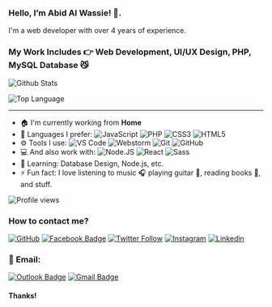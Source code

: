 ### Hello, I’m Abid Al Wassie! 👋. 

I'm a web developer with over 4 years of experience.

### My Work Includes 👉 Web Development, UI/UX Design, PHP, MySQL Database 😼

![Github Stats](https://github-readme-stats.vercel.app/api?username=AbidAlWassie&show_icons=true&title_color=fff&icon_color=79ff97&text_color=9f9f9f&bg_color=0D1117)

![Top Language](https://github-readme-stats.vercel.app/api/top-langs/?username=AbidAlWassie&layout=compact&title_color=fff&icon_color=79ff97&text_color=9f9f9f&bg_color=0D1117)

*************

- 🏠 I'm currently working from **Home**
- 🚀 Languages I prefer:
  ![JavaScript](https://img.shields.io/badge/-JavaScript-black?style=plastic&logo=javascript)
  ![PHP](https://img.shields.io/badge/-PHP-000000?style=plastic&logo=php)
  ![CSS3](https://img.shields.io/badge/-CSS3-146EB0?style=plastic&logo=css3)
  ![HTML5](https://img.shields.io/badge/-HTML5-E44D26?style=plastic&logo=html5&logoColor=white&backgroundColor=1F8CCC)
- ⚙️ Tools I use:
  ![VS Code](https://img.shields.io/badge/-VS%20Code-007ACC?style=plastic&logo=visual-studio-code)
  ![Webstorm](https://img.shields.io/badge/-Webstorm-black?style=plastic&logo=webstorm&logoColor=000&color=fff)
  ![Git](https://img.shields.io/badge/-Git-black?style=plastic&logo=git)
  ![GitHub](https://img.shields.io/badge/-GitHub-181717?style=plastic&logo=github)
- 💻 And also work with: 
  ![Node.JS](https://img.shields.io/badge/-Node.JS-black?style=plastic&logo=Node.js) 
  ![React](https://img.shields.io/badge/-React-3b2e5a?style=plastic&logo=react)
  ![Sass](https://img.shields.io/badge/-Sass-262B33?style=plastic&logo=Sass)
- 🌱 Learning: Database Design, Node.js, etc.
- ⚡️ Fun fact: I love listening to music 🎧 playing guitar 🎸, reading books 📖, and stuff.

![Profile views](https://gpvc.arturio.dev/AbidAlWassie)

<!--
![badge-c](https://img.shields.io/badge/Language-C-555555?style=for-the-badge&logo=C) 
![badge-go](https://img.shields.io/badge/Language-Go-00ADD8?style=for-the-badge&logo=Go) 
![badge-cpp](https://img.shields.io/badge/Language-C++-f34b7d?style=for-the-badge&logo=C%2B%2B) 
![badge-python](https://img.shields.io/badge/Language-Python-blue?style=for-the-badge&logo=Python) 
![badge-java](https://img.shields.io/badge/Language-Java-b07219?style=for-the-badge&logo=Java) 
![badge-shell](https://img.shields.io/badge/Language-Shell-89e051?style=for-the-badge&logo=gnu-bash) 
![badge-js](https://img.shields.io/badge/Language-Javascript-f1e05a?style=for-the-badge&logo=javascript) 
![badge-powershell](https://img.shields.io/badge/Language-PowerShell-012456?style=for-the-badge&logo=powershell) 
![badge-c#](https://img.shields.io/badge/Language-C%23-178600?style=for-the-badge&logo=C-Sharp) 
![badge-asm](https://img.shields.io/badge/Language-Assembly-6E4C13?style=for-the-badge&logo=assembly) 
-->

### How to contact me?

[![GitHub](https://img.shields.io/github/followers/AbidAlWassie?label=follow&style=social)](https://github.com/AbidAlWassie)
[![Facebook Badge](https://img.shields.io/badge/-AbidAlWassie-blue?style=flat-square&logo=Facebook&logoColor=white&link=https://www.facebook.com/AbidAlWassie/)](https://www.facebook.com/AbidAlWassie/)
[![Twitter Follow](https://img.shields.io/twitter/follow/AbidAlWassie?style=social)](https://twitter.com/AbidAlWassie)
[![Instagram](https://img.shields.io/badge/AbidAlWassie-%23E4405F.svg?&style=flat-square&logo=instagram&logoColor=white&link=https://www.instagram.com/AbidAlWassie/)](https://www.instagram.com/AbidAlWassie/)
[![Linkedin](https://img.shields.io/badge/-AbidAlWassie-blue?style=flat-square&logo=Linkedin&logoColor=white&link=https://www.linkedin.com/in/AbidAlWassie/)](https://www.linkedin.com/in/AbidAlWassie/)

### 📧 Email:

[![Outlook Badge](https://img.shields.io/badge/-abidalwassie@outlook.com-0078D4?style=flat-square&logo=mail&logoColor=white&link=mailto:abidalwassie@outlook.com)](mailto:abidalwassie@outlook.com)
[![Gmail Badge](https://img.shields.io/badge/-abidalwassie@gmail.com-BF201D?style=flat-square&logoColor=white&link=mailto:abidalwassie@gmail.com)](mailto:abidalwassie@gmail.com)

#### Thanks! 
